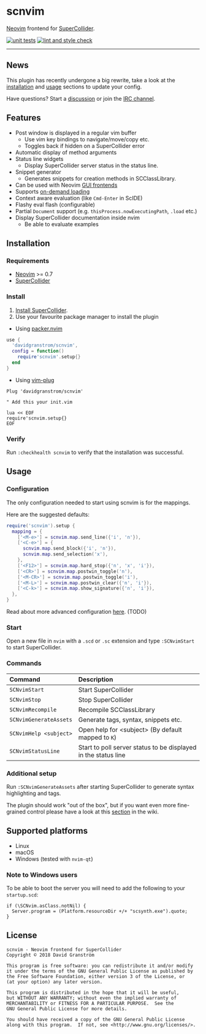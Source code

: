 # scnvim

[Neovim][neovim] frontend for [SuperCollider][supercollider].

[![unit tests](https://github.com/davidgranstrom/scnvim/actions/workflows/ci.yml/badge.svg)](https://github.com/davidgranstrom/scnvim/actions/workflows/ci.yml)
[![lint and style check](https://github.com/davidgranstrom/scnvim/actions/workflows/lint.yml/badge.svg)](https://github.com/davidgranstrom/scnvim/actions/workflows/lint.yml) 

---

## News

This plugin has recently undergone a big rewrite, take a look at the [installation](#installation) and [usage](#usage) sections to update your config.

Have questions? Start a [discussion](https://github.com/davidgranstrom/scnvim/discussions) or join the [IRC channel](https://kiwiirc.com/client/irc.libera.chat/?&theme=mini#scnvim).

## Features

* Post window is displayed in a regular vim buffer
  - Use vim key bindings to navigate/move/copy etc.
  - Toggles back if hidden on a SuperCollider error
* Automatic display of method arguments
* Status line widgets
  - Display SuperCollider server status in the status line.
* Snippet generator
  - Generates snippets for creation methods in SCClassLibrary.
* Can be used with Neovim [GUI frontends](https://github.com/neovim/neovim/wiki/Related-projects#gui)
* Supports [on-demand loading](https://github.com/junegunn/vim-plug#on-demand-loading-of-plugins)
* Context aware evaluation (like `Cmd-Enter` in ScIDE)
* Flashy eval flash (configurable)
* Partial `Document` support (e.g. `thisProcess.nowExecutingPath`, `.load` etc.)
* Display SuperCollider documentation inside nvim
  - Be able to evaluate examples

## Installation

### Requirements

* [Neovim][neovim] >= 0.7
* [SuperCollider][supercollider]

### Install

1. [Install SuperCollider](https://supercollider.github.io/download).
2. Use your favourite package manager to install the plugin

* Using [packer.nvim](https://github.com/wbthomason/packer.nvim)

```lua
use {
  'davidgranstrom/scnvim',
  config = function()
    require'scnvim'.setup{}
  end
}
```

* Using [vim-plug](https://github.com/junegunn/vim-plug)

```vim
Plug 'davidgranstrom/scnvim'

" Add this your init.vim

lua << EOF
require'scnvim.setup{}
EOF
```

### Verify

Run `:checkhealth scnvim` to verify that the installation was successful.

## Usage

### Configuration

The only configuration needed to start using scnvim is for the mappings.

Here are the suggested defaults:

```lua
require('scnvim').setup {
  mapping = {
    ['<M-e>'] = scnvim.map.send_line({'i', 'n'}),
    ['<C-e>'] = {
      scnvim.map.send_block({'i', 'n'}),
      scnvim.map.send_selection('x'),
    },
    ['<F12>'] = scnvim.map.hard_stop({'n', 'x', 'i'}),
    ['<CR>'] = scnvim.map.postwin_toggle('n'),
    ['<M-CR>'] = scnvim.map.postwin_toggle('i'),
    ['<M-L>'] = scnvim.map.postwin_clear({'n', 'i'}),
    ['<C-k>'] = scnvim.map.show_signature({'n', 'i'}),
  },
}
```

Read about more advanced configuration [here](). (TODO)

### Start

Open a new file in `nvim` with a `.scd` or `.sc` extension and type `:SCNvimStart` to start SuperCollider.

### Commands

| Command                | Description                                                    |
|:-----------------------|:---------------------------------------------------------------|
| `SCNvimStart`          | Start SuperCollider                                            |
| `SCNvimStop`           | Stop SuperCollider                                             |
| `SCNvimRecompile`      | Recompile SCClassLibrary                                       |
| `SCNvimGenerateAssets` | Generate tags, syntax, snippets etc.                           |
| `SCNvimHelp <subject>` | Open help for \<subject\> (By default mapped to `K`)           |
| `SCNvimStatusLine`     | Start to poll server status to be displayed in the status line |

### Additional setup

Run `:SCNvimGenerateAssets` after starting SuperCollider to generate syntax highlighting and tags.

The plugin should work "out of the box", but if you want even more fine-grained
control please have a look at this [section](https://github.com/davidgranstrom/scnvim/wiki/Additional-configuration) in the wiki.

## Supported platforms

* Linux
* macOS
* Windows (tested with `nvim-qt`)

### Note to Windows users

To be able to boot the server you will need to add the following to your `startup.scd`:

```supercollider
if (\SCNvim.asClass.notNil) {
  Server.program = (Platform.resourceDir +/+ "scsynth.exe").quote;
}
```

## License

```plain
scnvim - Neovim frontend for SuperCollider
Copyright © 2018 David Granström

This program is free software: you can redistribute it and/or modify
it under the terms of the GNU General Public License as published by
the Free Software Foundation, either version 3 of the License, or
(at your option) any later version.

This program is distributed in the hope that it will be useful,
but WITHOUT ANY WARRANTY; without even the implied warranty of
MERCHANTABILITY or FITNESS FOR A PARTICULAR PURPOSE.  See the
GNU General Public License for more details.

You should have received a copy of the GNU General Public License
along with this program.  If not, see <http://www.gnu.org/licenses/>.
```

[neovim]: https://github.com/neovim/neovim
[supercollider]: https://github.com/supercollider/supercollider
